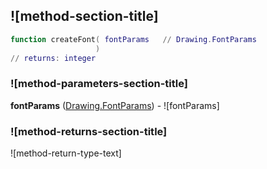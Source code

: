 ## ![method-section-title]


```lua
function createFont( fontParams   // Drawing.FontParams
                   )
// returns: integer
```


### ![method-parameters-section-title]

**fontParams** ([Drawing.FontParams](../../Drawing/FontParams.md)) - ![fontParams]

### ![method-returns-section-title]

![method-return-type-text]

